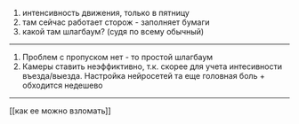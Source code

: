 1. интенсивность движения, только в пятницу
2. там сейчас работает сторож - заполняет бумаги 
3. какой там шлагбаум? (судя по всему обычный)
------------------------
1. Проблем с пропуском нет - то простой шлагбаум
2. Камеры ставить неэффиктивно, т.к. скорее для учета интесивности въезда/выезда. Настройка нейросетей та еще головная боль + обходится недешево
-------------------------------
[[как ее можно взломать]] 
